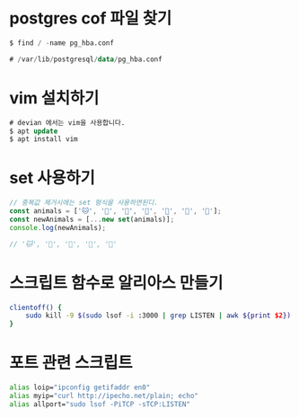 # postgres cof 파일 찾기

```sql
$ find / -name pg_hba.conf

# /var/lib/postgresql/data/pg_hba.conf
```

# vim 설치하기

```sql
# devian 에서는 vim을 사용합니다.
$ apt update
$ apt install vim
```

# set 사용하기

```javascript
// 중복값 제거시에는 set 형식을 사용하면된디.
const animals = ['🐱', '🐹', '🦊', '🐻', '🐶', '🐶', '🦊'];
const newAnimals = [...new set(animals)];
console.log(newAnimals);

// '🐱', '🐹', '🦊', '🐻', '🐶'
```

# 스크립트 함수로 알리아스 만들기

```bash
clientoff() {
    sudo kill -9 $(sudo lsof -i :3000 | grep LISTEN | awk ${print $2})
}
```

# 포트 관련 스크립트

```bash
alias loip="ipconfig getifaddr en0"
alias myip="curl http://ipecho.net/plain; echo"
alias allport="sudo lsof -PiTCP -sTCP:LISTEN"
```
